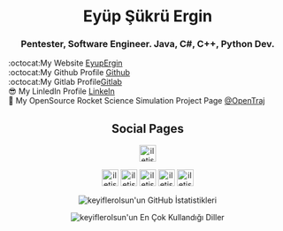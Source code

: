 <h1 align="center">Eyüp Şükrü Ergin</h1>
<h3 align="center">Pentester, Software Engineer. Java, C#, C++, Python Dev.</h3>

:octocat:My Website [EyupErgin]</br>
:octocat:My Github Profile [Github]</br>
:octocat:My Gitlab Profile[Gitlab]</br> 
:sunglasses: My LinledIn Profile [LinkeIn]</br>
:rocket: My OpenSource Rocket Science Simulation Project Page [@OpenTraj]</br>

<h2 align="center">Social Pages</h2>
<div align="center">
  <a target="_blank" href="https://github.com/EyupErgin"> <img alt="iletisim | Github"  width="30px" src="https://www.flaticon.com/svg/static/icons/svg/2111/2111432.svg"></a> 
    
  <a target="_blank" href="https://stackoverflow.com/users/14971651/eyup-sukru-ergin"> <img alt="iletisim | StackOwerflov"  width="30px" src="https://iconmonstr.com/wp-content/g/gd/makefg.php?i=../assets/preview/2012/png/iconmonstr-stackoverflow-4.png&r=0&g=0&b=0"></a> 
  <a target="_blank" href="https://www.linkedin.com/in/eyupergin/"> <img alt="iletisim | Linkedin"  width="30px" src="https://www.flaticon.com/svg/static/icons/svg/1384/1384014.svg"></a> 
  <a target="_blank" href="https://twitter.com/"> <img alt="iletisim | Twitter"  width="30px" src="https://www.flaticon.com/svg/static/icons/svg/49/49351.svg"></a> 
  <a target="_blank" href="https://youtube.com/"> <img alt="iletisim | Youtube"  width="30px" src="https://www.flaticon.com/svg/static/icons/svg/49/49411.svg"></a> 
  <a target="_blank" href="https://eyupergin.github.io/"> <img alt="iletisim | Github"  width="30px" src="https://iconmonstr.com/wp-content/g/gd/makefg.php?i=../assets/preview/2012/png/iconmonstr-networking-1.png&r=0&g=0&b=0"></a> 

</div>

<div align="center">
  
![keyiflerolsun'un GitHub İstatistikleri](https://github-readme-stats.vercel.app/api?username=EyupErgin&show_icons=true&theme=dark)

</div>

<div align="center">

![keyiflerolsun'un En Çok Kullandığı Diller](https://github-readme-stats.vercel.app/api/top-langs/?username=EyupErgin&layout=demo&theme=dark)

</div>


[@OpenTraj]: https://gitlab.com/OpenTraj
[Github]: https://github.com/EyupErgin
[Gitlab]: https://gitlab.com/EyupErgin
[LinkeIn]: https://www.linkedin.com/in/eyupergin/
[EyupErgin]: https://eyupergin.github.io/
